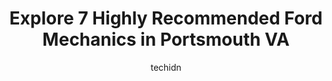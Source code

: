 ---
layout: ampstory
image: https://images.unsplash.com/photo-1639928845361-30872daf785b?ixlib=rb-4.0.3&ixid=MnwxMjA3fDB8MHxwaG90by1wYWdlfHx8fGVufDB8fHx8&auto=format&fit=crop&w=640&h=853&q=80
author: techidn
featured: false
description: For top-quality automotive repairs and maintenance, visit the 7 best Ford Mechanic in Portsmouth VA, USA. Their reputation for excellence and their dedication to customer satisfaction make t
title: Explore 7 Highly Recommended Ford Mechanics in Portsmouth VA
cover:
   title: Explore 7 Highly Recommended Ford Mechanics in Portsmouth VA
   subtitle: Rickpate
   background: https://images.unsplash.com/photo-1639928845361-30872daf785b?ixlib=rb-4.0.3&ixid=MnwxMjA3fDB8MHxwaG90by1wYWdlfHx8fGVufDB8fHx8&auto=format&fit=crop&w=640&h=853&q=80

pages: 
 - layout: thirds
   top: <h1>#1 McCartys Wheel Shop inc.</h1>
   bottom: "<p>McCartys was quick on the turn around time when I brought in 2 different flat tires recently. They were accurate with their pricing estimates and recommendations compare</p>"
   background: https://www.knot35.com/toplist/wp-content/uploads/2023/06/best-ford-mechanic-1-in-portsmouth-va-1685834147.jpeg
   backgroundblur: true
 - layout: thirds
   top: <h1>#2 Salas Auto Services</h1>
   bottom: "<p>4350 Portsmouth Blvd, Portsmouth, VA 23701, United States</p>"
   background: https://www.knot35.com/toplist/wp-content/uploads/2023/06/best-ford-mechanic-2-in-portsmouth-va-1685834147.jpeg
   cta:
      link: https://www.knot35.com/toplist/explore-7-highly-recommended-ford-mechanics-in-portsmouth-va/
      text: Explore 7 Highly Recommended Ford Mechanics in Portsmouth VA
 - layout: thirds
   top: <h1>#3 George Farish Collision Center</h1>
   bottom: "<p>2525 Airline Blvd, Portsmouth, VA 23701, United States</p>"
   background: https://www.knot35.com/toplist/wp-content/uploads/2023/06/best-ford-mechanic-3-in-portsmouth-va-1685834147.jpeg
   cta:
      link: https://www.knot35.com/toplist/explore-7-highly-recommended-ford-mechanics-in-portsmouth-va/
      text: Explore 7 Highly Recommended Ford Mechanics in Portsmouth VA
 - layout: thirds
   top: <h1>#4 Earls Complete Car Care</h1>
   bottom: "<p>2865 Airline Blvd, Portsmouth, VA 23701, United States</p>"
   background: https://images.unsplash.com/photo-1522441815192-d9f04eb0615c?ixlib=rb-4.0.3&ixid=MnwxMjA3fDB8MHxwaG90by1wYWdlfHx8fGVufDB8fHx8&auto=format&fit=crop&w=640&h=853&q=80
   cta:
      link: https://www.knot35.com/toplist/explore-7-highly-recommended-ford-mechanics-in-portsmouth-va/
      text: Explore 7 Highly Recommended Ford Mechanics in Portsmouth VA
 - layout: thirds
   top: <h1>#5 Import Autowerks, Inc.</h1>
   bottom: "<p>3040 High St, Portsmouth, VA 23707, United States</p>"
   background: https://images.unsplash.com/photo-1546497974-b213c9efb599?ixlib=rb-4.0.3&ixid=MnwxMjA3fDB8MHxwaG90by1wYWdlfHx8fGVufDB8fHx8&auto=format&fit=crop&w=640&h=853&q=80
   cta:
      link: https://www.knot35.com/toplist/explore-7-highly-recommended-ford-mechanics-in-portsmouth-va/
      text: Explore 7 Highly Recommended Ford Mechanics in Portsmouth VA
 - layout: thirds
   top: <h1>#6 Johnnys Auto Care</h1>
   bottom: "<p>3615 High St, Portsmouth, VA 23707, United States</p>"
   background: https://images.unsplash.com/photo-1567095761054-7a02e69e5c43?ixlib=rb-4.0.3&ixid=MnwxMjA3fDB8MHxwaG90by1wYWdlfHx8fGVufDB8fHx8&auto=format&fit=crop&w=640&h=853&q=80
   cta:
      link: https://www.knot35.com/toplist/explore-7-highly-recommended-ford-mechanics-in-portsmouth-va/
      text: Explore 7 Highly Recommended Ford Mechanics in Portsmouth VA
 - layout: thirds
   top: <h1>#7 Canady & Branch</h1>
   bottom: "<p>2525 Airline Blvd, Portsmouth, VA 23701, United States</p>"
   background: https://images.unsplash.com/photo-1518640467707-6811f4a6ab73?ixlib=rb-4.0.3&ixid=MnwxMjA3fDB8MHxwaG90by1wYWdlfHx8fGVufDB8fHx8&auto=format&fit=crop&w=640&h=853&q=80
   cta:
      link: https://www.knot35.com/toplist/explore-7-highly-recommended-ford-mechanics-in-portsmouth-va/
      text: Explore 7 Highly Recommended Ford Mechanics in Portsmouth VA
 - layout: thirds
   middle: Continue reading...
   background: https://images.unsplash.com/photo-1632260260864-caf7fde5ec36?ixlib=rb-4.0.3&ixid=MnwxMjA3fDB8MHxwaG90by1wYWdlfHx8fGVufDB8fHx8&auto=format&fit=crop&w=640&h=853&q=80
   cta:
      link: https://www.knot35.com/toplist/explore-7-highly-recommended-ford-mechanics-in-portsmouth-va/
      text: Explore 7 Highly Recommended Ford Mechanics in Portsmouth VA
      
---